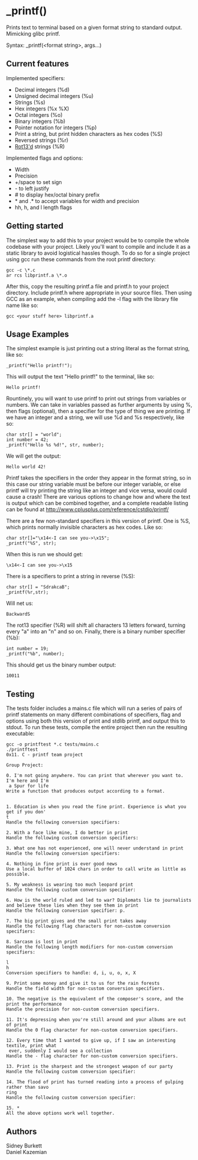# _printf()

Prints text to terminal based on a given format string to standard output. Mimicking glibc printf.

Syntax: _printf(\<format string\>, args...)

## Current features
Implemented specifiers:
* Decimal integers (%d)
* Unsigned decimal integers (%u)
* Strings (%s)
* Hex integers (%x %X)
* Octal integers (%o)
* Binary integers (%b)
* Pointer notation for integers (%p)
* Print a string, but print hidden characters as hex codes (%S)
* Reversed strings (%r)
* [Rot13'd](https://en.wikipedia.org/wiki/ROT13) strings (%R)

Implemented flags and options:
* Width
* Precision
* +/space to set sign
* \- to left justify
* \# to display hex/octal binary prefix
* \* and .\* to accept variables for width and precision
* hh, h, and l length flags

## Getting started
The simplest way to add this to your project would be to compile the whole codebase with your project. Likely you'll want to compile and include it as a static library to avoid logistical hassles though. To do so for a single project using gcc run these commands from the root printf directory:
```
gcc -c \*.c
ar rcs libprintf.a \*.o
```
After this, copy the resulting printf.a file and printf.h to your project directory. Include printf.h where appropriate in your source files. Then using GCC as an example, when compiling add the -l flag with the library file name like so:
```
gcc <your stuff here> libprintf.a
```

## Usage Examples
The simplest example is just printing out a string literal as the format string, like so:
```
_printf("Hello printf!");
```
This will output the text "Hello printf!" to the terminal, like so:
```
Hello printf!
```
Rountinely, you will want to use printf to print out strings from variables or numbers. We can take in variables passed as further arguments by using %, then flags (optional), then a specifier for the type of thing we are printing. If we have an integer and a string, we will use %d and %s respectively, like so:
```
char str[] = "world";
int number = 42;
_printf("Hello %s %d!", str, number);
```
We will get the output:
```
Hello world 42!
```
Printf takes the specifiers in the order they appear in the format string, so in this case our string variable must be before our integer variable, or else printf will try printing the string like an integer and vice versa, would could cause a crash! There are various options to change how and where the text is output which can be combined together, and a complete readable listing can be found at http://www.cplusplus.com/reference/cstdio/printf/

There are a few non-standard specifiers in this version of printf. One is %S, which prints normally invisible characters as hex codes. Like so:
```
char str[]="\x14<-I can see you->\x15";
_printf("%S", str);
```
When this is run we should get:
```
\x14<-I can see you->\x15
```
There is a specifiers to print a string in reverse (%S):
```
char str[] = "SdrakcaB";
_printf(%r,str);
```
Will net us:
```
BackwardS
```
The rot13 specifier (%R) will shift all characters 13 letters forward, turning every "a" into an "n" and so on. Finally, there is a binary number specifier (%b):
```
int number = 19;
_printf("%b", number);
```
This should get us the binary number output:
```
10011
```

## Testing
The tests folder includes a mains.c file which will run a series of pairs of printf statements on many different combinations of specifiers, flag and options using both this version of print and stdlib printf, and output this to stdout. To run these tests, compile the entire project then run the resulting executable:
```
gcc -o printftest *.c tests/mains.c
./printftest
0x11. C - printf team project

Group Project:                                                                      
                                                                                    
0. I'm not going anywhere. You can print that wherever you want to. I'm here and I'm
 a Spur for life                                                                    
Write a function that produces output according to a format.                        
                                                                                    
                                                                                    
1. Education is when you read the fine print. Experience is what you get if you don'
t                                                                                   
Handle the following conversion specifiers:

2. With a face like mine, I do better in print                                      
Handle the following custom conversion specifiers:                                  
                                                                                    
3. What one has not experienced, one will never understand in print                 
Handle the following conversion specifiers:                                         
                                                                                    
4. Nothing in fine print is ever good news                                          
Use a local buffer of 1024 chars in order to call write as little as possible.      
                                                                                    
5. My weakness is wearing too much leopard print                                    
Handle the following custom conversion specifier:                                   
                                                                                    
6. How is the world ruled and led to war? Diplomats lie to journalists and believe these lies when they see them in print                                               
Handle the following conversion specifier: p.                                       
                                                                                    
7. The big print gives and the small print takes away                               
Handle the following flag characters for non-custom conversion specifiers:          
                                                                                    
8. Sarcasm is lost in print                                                         
Handle the following length modifiers for non-custom conversion specifiers:         
                                                                                    
l                                                                                   
h                                                                                   
Conversion specifiers to handle: d, i, u, o, x, X                                   
                                                                                    
9. Print some money and give it to us for the rain forests                          
Handle the field width for non-custom conversion specifiers.                        
                                                                                    
10. The negative is the equivalent of the composer's score, and the print the performance                                                                               
Handle the precision for non-custom conversion specifiers.                          
                                                                                    
11. It's depressing when you're still around and your albums are out of print       
Handle the 0 flag character for non-custom conversion specifiers.                   
                                                                                    
12. Every time that I wanted to give up, if I saw an interesting textile, print what
 ever, suddenly I would see a collection                                            
Handle the - flag character for non-custom conversion specifiers.                   
                                                                                    
13. Print is the sharpest and the strongest weapon of our party                     
Handle the following custom conversion specifier:                                   
                                                                                    
14. The flood of print has turned reading into a process of gulping rather than savo
ring                                                                                
Handle the following custom conversion specifier:                                   
                                                                                    
15. *                                                                               
All the above options work well together. 
```

## Authors
Sidney Burkett  
Daniel Kazemian
